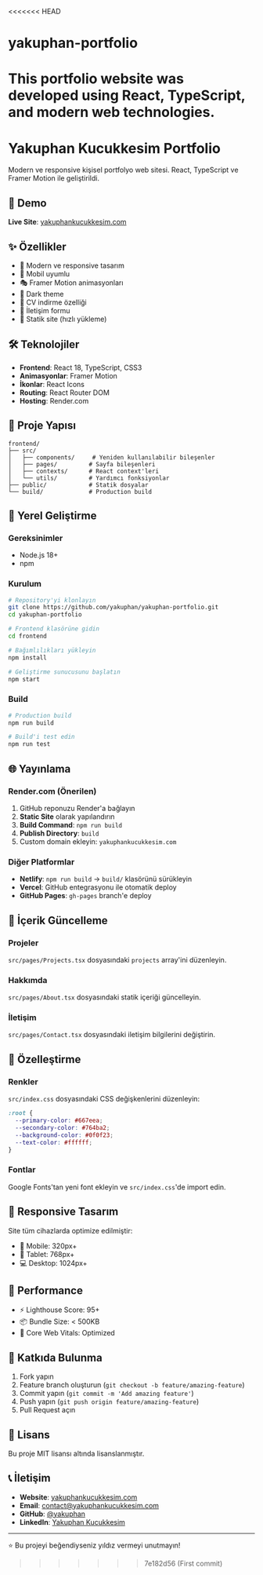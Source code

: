 <<<<<<< HEAD
# yakuphan-portfolio
This portfolio website was developed using React, TypeScript, and modern web technologies.
=======
# Yakuphan Kucukkesim Portfolio

Modern ve responsive kişisel portfolyo web sitesi. React, TypeScript ve Framer Motion ile geliştirildi.

## 🚀 Demo

**Live Site**: [yakuphankucukkesim.com](https://yakuphankucukkesim.com)

## ✨ Özellikler

- 🎨 Modern ve responsive tasarım
- 📱 Mobil uyumlu
- 🎭 Framer Motion animasyonları
- 🌙 Dark theme
- 📄 CV indirme özelliği
- 📧 İletişim formu
- 🚀 Statik site (hızlı yükleme)

## 🛠️ Teknolojiler

- **Frontend**: React 18, TypeScript, CSS3
- **Animasyonlar**: Framer Motion
- **İkonlar**: React Icons
- **Routing**: React Router DOM
- **Hosting**: Render.com

## 📁 Proje Yapısı

```
frontend/
├── src/
│   ├── components/     # Yeniden kullanılabilir bileşenler
│   ├── pages/         # Sayfa bileşenleri
│   ├── contexts/      # React context'leri
│   └── utils/         # Yardımcı fonksiyonlar
├── public/            # Statik dosyalar
└── build/             # Production build
```

## 🚀 Yerel Geliştirme

### Gereksinimler
- Node.js 18+
- npm

### Kurulum
```bash
# Repository'yi klonlayın
git clone https://github.com/yakuphan/yakuphan-portfolio.git
cd yakuphan-portfolio

# Frontend klasörüne gidin
cd frontend

# Bağımlılıkları yükleyin
npm install

# Geliştirme sunucusunu başlatın
npm start
```

### Build
```bash
# Production build
npm run build

# Build'i test edin
npm run test
```

## 🌐 Yayınlama

### Render.com (Önerilen)
1. GitHub reponuzu Render'a bağlayın
2. **Static Site** olarak yapılandırın
3. **Build Command**: `npm run build`
4. **Publish Directory**: `build`
5. Custom domain ekleyin: `yakuphankucukkesim.com`

### Diğer Platformlar
- **Netlify**: `npm run build` → `build/` klasörünü sürükleyin
- **Vercel**: GitHub entegrasyonu ile otomatik deploy
- **GitHub Pages**: `gh-pages` branch'e deploy

## 📝 İçerik Güncelleme

### Projeler
`src/pages/Projects.tsx` dosyasındaki `projects` array'ini düzenleyin.

### Hakkımda
`src/pages/About.tsx` dosyasındaki statik içeriği güncelleyin.

### İletişim
`src/pages/Contact.tsx` dosyasındaki iletişim bilgilerini değiştirin.

## 🎨 Özelleştirme

### Renkler
`src/index.css` dosyasındaki CSS değişkenlerini düzenleyin:

```css
:root {
  --primary-color: #667eea;
  --secondary-color: #764ba2;
  --background-color: #0f0f23;
  --text-color: #ffffff;
}
```

### Fontlar
Google Fonts'tan yeni font ekleyin ve `src/index.css`'de import edin.

## 📱 Responsive Tasarım

Site tüm cihazlarda optimize edilmiştir:
- 📱 Mobile: 320px+
- 📱 Tablet: 768px+
- 💻 Desktop: 1024px+

## 🚀 Performance

- ⚡ Lighthouse Score: 95+
- 📦 Bundle Size: < 500KB
- 🎯 Core Web Vitals: Optimized

## 🤝 Katkıda Bulunma

1. Fork yapın
2. Feature branch oluşturun (`git checkout -b feature/amazing-feature`)
3. Commit yapın (`git commit -m 'Add amazing feature'`)
4. Push yapın (`git push origin feature/amazing-feature`)
5. Pull Request açın

## 📄 Lisans

Bu proje MIT lisansı altında lisanslanmıştır.

## 📞 İletişim

- **Website**: [yakuphankucukkesim.com](https://yakuphankucukkesim.com)
- **Email**: contact@yakuphankucukkesim.com
- **GitHub**: [@yakuphan](https://github.com/yakuphan)
- **LinkedIn**: [Yakuphan Kucukkesim](https://linkedin.com/in/yakuphan)

---

⭐ Bu projeyi beğendiyseniz yıldız vermeyi unutmayın!
>>>>>>> 7e182d56 (First commit)
